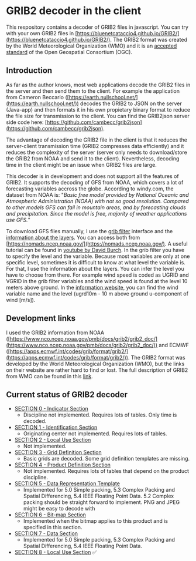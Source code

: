 # GRIB2 decoder in the client
This respository contains a decoder of GRIB2 files in javascript. You can try with your own GRIB2 files in [https://bluenetcataccio4.github.io/GRIB2/](https://bluenetcataccio4.github.io/GRIB2/). The GRIB2 format was created by the World Meteorological Organization (WMO) and it is an [accepted standard](http://docs.opengeospatial.org/is/16-060r2/16-060r2.html) of the Open Geospatial Consortium (OGC).

## Introduction
As far as the author knows, most web applications decode the GRIB2 files in the server and then send them to the client. For example the application from Cameron Beccario ([https://earth.nullschool.net/](https://earth.nullschool.net/)) decodes the GRIB2 to JSON on the server (Java-app) and then formats it in his own propietary binary format to reduce the file size for transmission to the client. You can find the GRIB2json server side code here: [https://github.com/cambecc/grib2json](https://github.com/cambecc/grib2json).

The advantage of decoding the GRIB2 file in the client is that it reduces the server-client transmission time (GRIB2 compresses data efficiently) and it reduces the complexity of the server (server only needs to download/store the GRIB2 from NOAA and send it to the client). Nevertheless, decoding time in the client might be an issue when GRIB2 files are large.

This decoder is in development and does not support all the features of GRIB2. It supports the decoding of GFS from NOAA, which covers a lot of forecasting variables accross the globe. According to windy.com, the dataset from NOAA is: "*Basic free model provided by National Oceanic and Atmospheric Administration (NOAA) with not so good resolution. Compared to other models GFS can fail in mountain areas, and by forecasting clouds and precipitation. Since the model is free, majority of weather applications use GFS.*"

To download GFS files manually, I use the [grib filter](https://nomads.ncep.noaa.gov/cgi-bin/filter_gdas_0p25.pl?dir=%2Fgdas.20220120%2F12%2Fatmos) interface and the [information about the layers](https://nomads.ncep.noaa.gov/dods/gdas_0p25/gdas20220120/gdas_0p25_06z.info). You can access both from [https://nomads.ncep.noaa.gov/](https://nomads.ncep.noaa.gov/). A useful tutorial can be found in [youtube by David Burch](https://www.youtube.com/watch?v=P2An8iwzv5E&ab_channel=DavidBurch). In the grib filter you have to specify the level and the variable. Because most variables are only at one specific level, sometimes it is difficult to know at what level the variable is. For that, I use the information about the layers. You can infer the level you have to choose from there. For example wind speed is coded as UGRID and VGRID in the grib filter variables and the wind speed is found at the level 10 meters above ground. In the [information website](https://nomads.ncep.noaa.gov/dods/gdas_0p25/gdas20220120/gdas_0p25_06z.info), you can find the wind variable name and the level (ugrd10m - 10 m above ground u-component of wind [m/s]).

## Development links
I used the GRIB2 information from NOAA ([https://www.nco.ncep.noaa.gov/pmb/docs/grib2/grib2_doc/](https://www.nco.ncep.noaa.gov/pmb/docs/grib2/grib2_doc/)) and ECMWF ([https://apps.ecmwf.int/codes/grib/format/grib2/](https://apps.ecmwf.int/codes/grib/format/grib2/)). The GRIB2 format was developed by the World Meteorological Organization (WMO), but the links on their website are rather hard to find or lost. The full description of GRIB2 from WMO can be found in this [link](https://library.wmo.int/doc_num.php?explnum_id=10722).

## Current status of GRIB2 decoder
- [SECTION 0 - Indicator Section](https://www.nco.ncep.noaa.gov/pmb/docs/grib2/grib2_doc/grib2_sect0.shtml)
   - Discipline not implemented. Requires lots of tables. Only time is decoded.
- [SECTION 1 - Identification Section](https://www.nco.ncep.noaa.gov/pmb/docs/grib2/grib2_doc/grib2_sect1.shtml)
   - Originating center not implemented. Requires lots of tables.
- [SECTION 2 - Local Use Section](https://www.nco.ncep.noaa.gov/pmb/docs/grib2/grib2_doc/grib2_sect2.shtml)
   - Not implemented.
- [SECTION 3 - Grid Definition Section](https://www.nco.ncep.noaa.gov/pmb/docs/grib2/grib2_doc/grib2_sect3.shtml)
   - Basic grids are decoded. Some grid definition templates are missing. 
- [SECTION 4 - Product Definition Section](https://www.nco.ncep.noaa.gov/pmb/docs/grib2/grib2_doc/grib2_sect4.shtml)
   - Not implemented. Requires lots of tables that depend on the product discipline.
- [SECTION 5 - Data Representation Template](https://www.nco.ncep.noaa.gov/pmb/docs/grib2/grib2_doc/grib2_sect5.shtml)
   - Implemented for 5.0 Simple packing, 5.3 Complex Packing and Spatial Differencing, 5.4 IEEE Floating Point Data. 5.2 Complex packing should be straight forward to implement. PNG and JPEG might be easy to decode with 
- [SECTION 6 - Bit-map Section](https://www.nco.ncep.noaa.gov/pmb/docs/grib2/grib2_doc/grib2_sect6.shtml)
   - Implemented when the bitmap applies to this product and is specified in this section.
- [SECTION 7 - Data Section](https://www.nco.ncep.noaa.gov/pmb/docs/grib2/grib2_doc/grib2_sect7.shtml)
   - Implemented for 5.0 Simple packing, 5.3 Complex Packing and Spatial Differencing, 5.4 IEEE Floating Point Data.
- [SECTION 8 - Local Use Section](https://www.nco.ncep.noaa.gov/pmb/docs/grib2/grib2_doc/grib2_sect8.shtml) &#9989;
